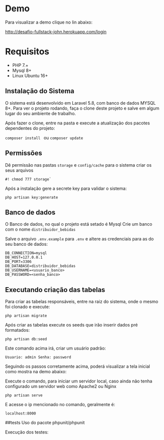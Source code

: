 
# Demo
Para  visualizar a demo clique no lin abaixo:

http://desafio-fullstack-john.herokuapp.com/login

# Requisitos

- PHP 7.+
- Mysql 8+
- Linux Ubuntu 16+ 

## Instalação do Sistema

O sistema está desenvolvido em Laravel 5.8, com banco de dados MYSQL 8+.
Para ver o projeto rodando, faça o clone deste projeto e salve em algum lugar do seu ambiente de trabalho.

Após fazer o clone, entre na pasta e execute a atualização dos pacotes dependentes do projeto:

`composer install ` ou `composer update`

## Permissões

Dê permissão nas pastas `storage` e `config/cache` para o sistema criar os seus arquivos

```
#! chmod 777 storage`
```

Após a instalação gere a secrete key para validar o sistema:

`php artisan key:generate`

## Banco de dados

O Banco de dados, no qual o projeto está setado é Mysql
Crie um banco com o nome `distribuidor_bebidas`

Salve o arquivo `.env.example` para `.env` e altere as credenciais para as do seu banco de dados:

```
DB_CONNECTION=mysql
DB_HOST=127.0.0.1
DB_PORT=3306
DB_DATABASE=distribuidor_bebidas
DB_USERNAME=<usuario_banco>
DB_PASSWORD=<senha_banco>

```

## Executando criação das tabelas

Para criar as tabelas responsáveis, entre na raiz do sistema, onde o mesmo foi clonado e execute:

`php artisan migrate`

Após criar as tabelas execute os seeds que irão inserir dados pré formatados:

`php artisan db:seed`

Este comando acima irá, criar um usuário padrão:

``
Usuario: admin
Senha: password
``

Seguindo os passos corretamente acima, poderá visualizar a tela inicial como mostra na demo abaixo:

Execute o comando, para iniciar um servidor local, caso ainda não tenha configurado um servidor web como Apache2 ou Nginx

`php artisan serve`

E acesse o ip mencionado no comando, geralmente é:

`localhost:8000`

##tests 
Uso do pacote phpunit/phpunit

Execução dos testes:

